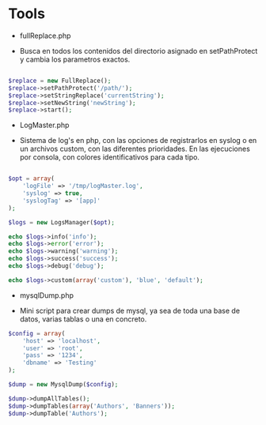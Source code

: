 # Tools

* fullReplace.php
 - Busca en todos los contenidos del directorio asignado en setPathProtect y cambia los parametros exactos.

````php

$replace = new FullReplace();
$replace->setPathProtect('/path/');
$replace->setStringReplace('currentString');
$replace->setNewString('newString');
$replace->start();

````

* LogMaster.php
 - Sistema de log's en php, con las opciones de registrarlos en syslog o en un archivos custom, con las diferentes prioridades. En las ejecuciones por consola, con colores identificativos para cada tipo.

````php

$opt = array(
    'logFile' => '/tmp/logMaster.log',
    'syslog' => true,
    'syslogTag' => '[app]'
);

$logs = new LogsManager($opt);

echo $logs->info('info');
echo $logs->error('error');
echo $logs->warning('warning');
echo $logs->success('success');
echo $logs->debug('debug');

echo $logs->custom(array('custom'), 'blue', 'default');

````

* mysqlDump.php
 - Mini script para crear dumps de mysql, ya sea de toda una base de datos, varias tablas o una en concreto.
````php
$config = array(
    'host' => 'localhost',
    'user' => 'root',
    'pass' => '1234',
    'dbname' => 'Testing'
);

$dump = new MysqlDump($config);

$dump->dumpAllTables();
$dump->dumpTables(array('Authors', 'Banners'));
$dump->dumpTable('Authors');
````